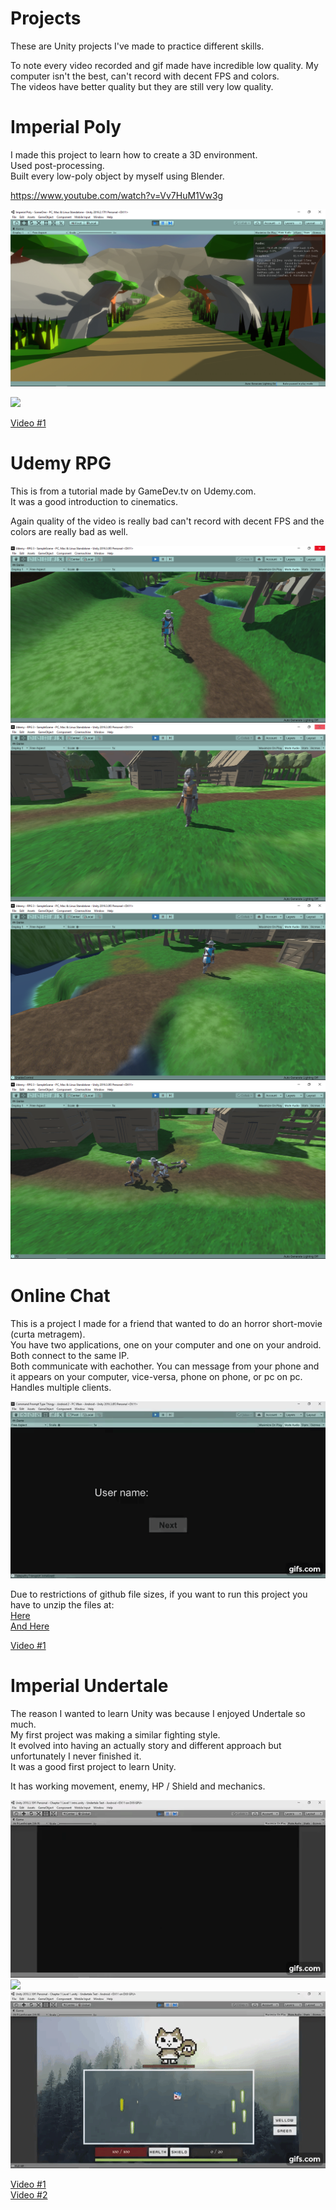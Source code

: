 # Projects

These are Unity projects I've made to practice different skills.

To note every video recorded and gif made have incredible low quality. My computer isn't the best, can't record with decent FPS and colors.\
The videos have better quality but they are still very low quality.

# Imperial Poly

I made this project to learn how to create a 3D environment.\
Used post-processing.\
Built every low-poly object by myself using Blender.

https://www.youtube.com/watch?v=Vv7HuM1Vw3g

![GitHub Logo](/Extras/Pictures/Imperial%20Poly1.png)

<img src="https://github.com/Olbrien/unity-projects/blob/main/Extras/Pictures/ImperialPoly1.gif">

[Video #1](https://www.youtube.com/watch?v=Vv7HuM1Vw3g&feature=youtu.be)

# Udemy RPG 

This is from a tutorial made by GameDev.tv on Udemy.com.\
It was a good introduction to cinematics.

Again quality of the video is really bad can't record with decent FPS and the colors are really bad as well.

![GitHub Logo](https://github.com/Olbrien/unity-projects/blob/main/Extras/Pictures/Udemy%20RPG1.png)\
![GitHub Logo](https://github.com/Olbrien/unity-projects/blob/main/Extras/Pictures/Udemy%20RPG2.png)\
![GitHub Logo](https://github.com/Olbrien/unity-projects/blob/main/Extras/Pictures/Udemy%20RPG3.png)\
![GitHub Logo](https://github.com/Olbrien/unity-projects/blob/main/Extras/Pictures/Udemy%20RPG4.png)

# Online Chat

This is a project I made for a friend that wanted to do an horror short-movie (curta metragem).\
You have two applications, one on your computer and one on your android.\
Both connect to the same IP.\
Both communicate with eachother. You can message from your phone and it appears on your computer, vice-versa, phone on phone, or pc on pc.\
Handles multiple clients.

<img src="https://github.com/Olbrien/unity-projects/blob/main/Extras/Pictures/Communication.gif">

Due to restrictions of github file sizes, if you want to run this project you have to unzip the files at:\
[Here](https://github.com/Olbrien/unity-projects/tree/main/Online%20Chat/Command%20Prompt%20Type%20Thingy%20-%20Android%202/Library/il2cpp_android_armeabi-v7a/il2cpp_cache/linkresult_04B992084382901EAD161C7F56B09FEC)\
[And Here](https://github.com/Olbrien/unity-projects/tree/main/Online%20Chat/Command%20Prompt%20Type%20Thingy%20-%20PC%202/Library/il2cpp_android_armeabi-v7a/il2cpp_cache/linkresult_604A4A32EA08D1A0C722FB462F49CF8F)

[Video #1](https://www.youtube.com/watch?v=ILGVdLfn0-o&feature=youtu.be)


# Imperial Undertale

The reason I wanted to learn Unity was because I enjoyed Undertale so much.\
My first project was making a similar fighting style.\
It evolved into having an actually story and different approach but unfortunately I never finished it.\
It was a good first project to learn Unity.

It has working movement, enemy, HP / Shield and mechanics.

<img src="https://github.com/Olbrien/unity-projects/blob/main/Extras/Pictures/Under1.gif">\
<img src="https://github.com/Olbrien/unity-projects/blob/main/Extras/Pictures/Under2.gif">\
<img src="https://github.com/Olbrien/unity-projects/blob/main/Extras/Pictures/Under3.gif">

[Video #1](https://www.youtube.com/watch?v=_pWLi3TDIoA)\
[Video #2](https://www.youtube.com/watch?v=nmirj8rbvM4)
